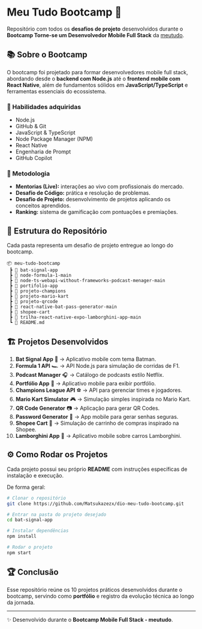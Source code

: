 # Meu Tudo Bootcamp 🚀

Repositório com todos os **desafios de projeto** desenvolvidos durante o **Bootcamp Torne-se um Desenvolvedor Mobile Full Stack** da [meutudo](https://meutudo.com.br/).

## 📚 Sobre o Bootcamp

O bootcamp foi projetado para formar desenvolvedores mobile full stack, abordando desde o **backend com Node.js** até o **frontend mobile com React Native**, além de fundamentos sólidos em **JavaScript/TypeScript** e ferramentas essenciais do ecossistema.

### 🔑 Habilidades adquiridas

* Node.js
* GitHub & Git
* JavaScript & TypeScript
* Node Package Manager (NPM)
* React Native
* Engenharia de Prompt
* GitHub Copilot

### 🎯 Metodologia

* **Mentorias (Live):** interações ao vivo com profissionais do mercado.
* **Desafio de Código:** prática e resolução de problemas.
* **Desafio de Projeto:** desenvolvimento de projetos aplicando os conceitos aprendidos.
* **Ranking:** sistema de gamificação com pontuações e premiações.

## 📂 Estrutura do Repositório

Cada pasta representa um desafio de projeto entregue ao longo do bootcamp.

```
📦 meu-tudo-bootcamp
 ┣ 📂 bat-signal-app
 ┣ 📂 node-formula-1-main
 ┣ 📂 node-ts-webapi-without-frameworks-podcast-menager-main
 ┣ 📂 portifolio-app
 ┣ 📂 projeto-champions
 ┣ 📂 projeto-mario-kart
 ┣ 📂 projeto-qrcode
 ┣ 📂 react-native-bat-pass-generator-main
 ┣ 📂 shopee-cart
 ┣ 📂 trilha-react-native-expo-lamborghini-app-main
 ┗ 📜 README.md
```

## 🏗️ Projetos Desenvolvidos

1. **Bat Signal App** 🦇 → Aplicativo mobile com tema Batman.
2. **Formula 1 API** 🏎️ → API Node.js para simulação de corridas de F1.
3. **Podcast Manager** 🎧 → Catálogo de podcasts estilo Netflix.
4. **Portfólio App** 💼 → Aplicativo mobile para exibir portfólio.
5. **Champions League API** ⚽ → API para gerenciar times e jogadores.
6. **Mario Kart Simulator** 🎮 → Simulação simples inspirada no Mario Kart.
7. **QR Code Generator** 📷 → Aplicação para gerar QR Codes.
8. **Password Generator** 🔑 → App mobile para gerar senhas seguras.
9. **Shopee Cart** 🛒 → Simulação de carrinho de compras inspirado na Shopee.
10. **Lamborghini App** 🚗 → Aplicativo mobile sobre carros Lamborghini.

## ⚙️ Como Rodar os Projetos

Cada projeto possui seu próprio **README** com instruções específicas de instalação e execução.

De forma geral:

```bash
# Clonar o repositório
git clone https://github.com/Matsukazezx/dio-meu-tudo-bootcamp.git

# Entrar na pasta do projeto desejado
cd bat-signal-app

# Instalar dependências
npm install

# Rodar o projeto
npm start
```

## 🏆 Conclusão

Esse repositório reúne os 10 projetos práticos desenvolvidos durante o bootcamp, servindo como **portfólio** e registro da evolução técnica ao longo da jornada.

---

✨ Desenvolvido durante o **Bootcamp Mobile Full Stack - meutudo**.
